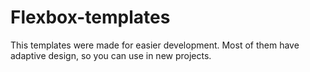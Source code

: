 # Flexbox-templates
This templates were made for easier development. Most of them have adaptive design, so you can use in new projects.
